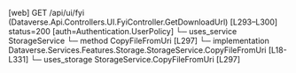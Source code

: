 [web] GET /api/ui/fyi  (Dataverse.Api.Controllers.UI.FyiController.GetDownloadUrl)  [L293–L300] status=200 [auth=Authentication.UserPolicy]
  └─ uses_service StorageService
    └─ method CopyFileFromUri [L297]
      └─ implementation Dataverse.Services.Features.Storage.StorageService.CopyFileFromUri [L18-L331]
  └─ uses_storage StorageService.CopyFileFromUri [L297]

